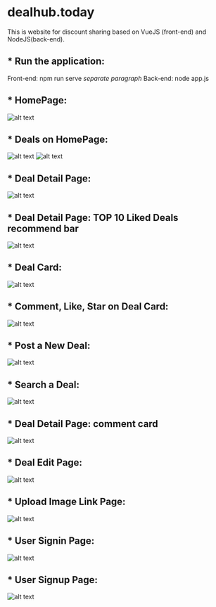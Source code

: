 # dealhub.today
This is website for discount sharing based on VueJS (front-end) and NodeJS(back-end).
## * Run the application:
Front-end: npm run serve *separate paragraph*
Back-end: node app.js

## * HomePage:
![alt text](https://github.com/oliveDY/dealhub.today/blob/master/HomePage.png?raw=true)

## * Deals on HomePage:
![alt text](https://github.com/oliveDY/dealhub.today/blob/master/deals_on_homepage1.png?raw=true)
![alt text](https://github.com/oliveDY/dealhub.today/blob/master/deals_on_homepage2.png?raw=true)

## * Deal Detail Page:
![alt text](https://github.com/oliveDY/dealhub.today/blob/master/deal_detailpage.png?raw=true)

## * Deal Detail Page: TOP 10 Liked Deals recommend bar
![alt text](https://github.com/oliveDY/dealhub.today/blob/master/TOP_10_liked_deals.png?raw=true)

## * Deal Card:
![alt text](https://github.com/oliveDY/dealhub.today/blob/master/deal_card.png?raw=true)

## * Comment, Like, Star on Deal Card:
![alt text](https://github.com/oliveDY/dealhub.today/blob/master/dealcard_like_save_comments.png?raw=true)

## * Post a New Deal:
![alt text](https://github.com/oliveDY/dealhub.today/blob/master/post_newdeal.png?raw=true)

## * Search a Deal:
![alt text](https://github.com/oliveDY/dealhub.today/blob/master/searchbar.png?raw=true)

## * Deal Detail Page: comment card
![alt text](https://github.com/oliveDY/dealhub.today/blob/master/comment_card.png?raw=true)

## * Deal Edit Page:
![alt text](https://github.com/oliveDY/dealhub.today/blob/master/deal_editpage.png?raw=true)

## * Upload Image Link Page:
![alt text](https://github.com/oliveDY/dealhub.today/blob/master/imagelink_upload.png?raw=true)

## * User Signin Page:
![alt text](https://github.com/oliveDY/dealhub.today/blob/master/signin_page.png?raw=true)

## * User Signup Page:
![alt text](https://github.com/oliveDY/dealhub.today/blob/master/signup_page.png?raw=true)

